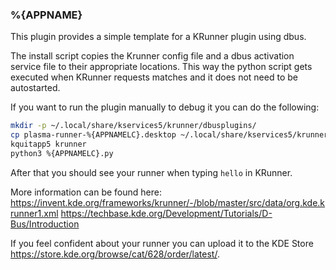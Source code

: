 ### %{APPNAME}

This plugin provides a simple template for a KRunner plugin using dbus.

The install script copies the Krunner config file and a dbus activation service file
to their appropriate locations.
This way the python script gets executed when KRunner
requests matches and it does not need to be autostarted.

If you want to run the plugin manually to debug it you can do the following:  
```bash
mkdir -p ~/.local/share/kservices5/krunner/dbusplugins/
cp plasma-runner-%{APPNAMELC}.desktop ~/.local/share/kservices5/krunner/dbusplugins/
kquitapp5 krunner
python3 %{APPNAMELC}.py
```

After that you should see your runner when typing `hello` in KRunner.

More information can be found here:  
https://invent.kde.org/frameworks/krunner/-/blob/master/src/data/org.kde.krunner1.xml
https://techbase.kde.org/Development/Tutorials/D-Bus/Introduction


If you feel confident about your runner you can upload it to the KDE Store
https://store.kde.org/browse/cat/628/order/latest/.
